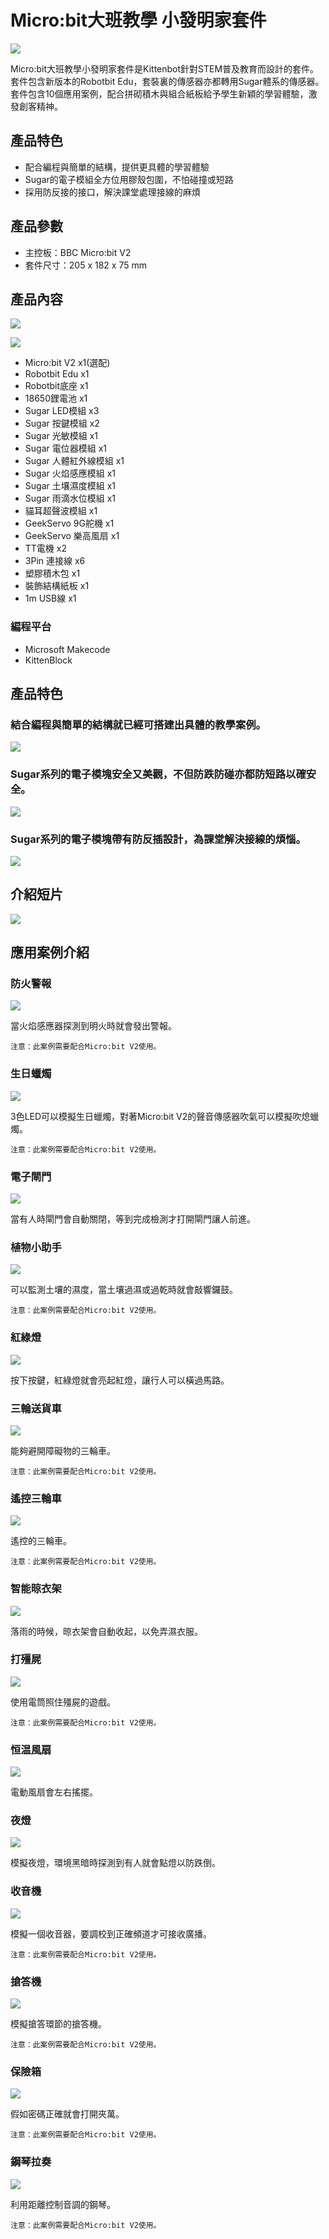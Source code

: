 # Micro:bit大班教學 小發明家套件

![](./images/2_notext.jpg)

Micro:bit大班教學小發明家套件是Kittenbot針對STEM普及教育而設計的套件。套件包含新版本的Robotbit Edu，套裝裏的傳感器亦都轉用Sugar體系的傳感器。套件包含10個應用案例，配合拼砌積木與組合紙板給予學生新穎的學習體驗，激發創客精神。

## 產品特色

- 配合編程與簡單的結構，提供更具體的學習體驗
- Sugar的電子模組全方位用膠殼包圍，不怕碰撞或短路
- 採用防反接的接口，解決課堂處理接線的麻煩

## 產品參數

- 主控板：BBC Micro:bit V2
- 套件尺寸：205 x 182 x 75 mm

## 產品內容

![](./images/1.png)

![](./images/content.png)

- Micro:bit V2 x1(選配)
- Robotbit Edu x1
- Robotbit底座 x1
- 18650鋰電池 x1
- Sugar LED模組 x3
- Sugar 按鍵模組 x2
- Sugar 光敏模組 x1
- Sugar 電位器模組 x1
- Sugar 人體紅外線模組 x1
- Sugar 火焰感應模組 x1
- Sugar 土壤濕度模組 x1
- Sugar 雨滴水位模組 x1
- 貓耳超聲波模組 x1
- GeekServo 9G舵機 x1
- GeekServo 樂高風扇 x1
- TT電機 x2
- 3Pin 連接線 x6
- 塑膠積木包 x1
- 裝飾結構紙板 x1
- 1m USB線 x1

### 編程平台
- Microsoft Makecode
- KittenBlock

## 產品特色

### 結合編程與簡單的結構就已經可搭建出具體的教學案例。

![](./images/13.png)

### Sugar系列的電子模塊安全又美觀，不但防跌防碰亦都防短路以確安全。

![](./images/12.png)

### Sugar系列的電子模塊帶有防反插設計，為課堂解決接線的煩惱。

![](./images/14.png)

## 介紹短片

[![](images/video.png)](https://youtu.be/rQ8UbNiRGUc)

## 應用案例介紹

### 防火警報

![](./images/firealarm.png)

當火焰感應器探測到明火時就會發出警報。

    注意：此案例需要配合Micro:bit V2使用。

### 生日蠟燭

![](./images/candle.png)

3色LED可以模擬生日蠟燭，對著Micro:bit V2的聲音傳感器吹氣可以模擬吹熄蠟燭。

    注意：此案例需要配合Micro:bit V2使用。

### 電子閘門

![](./images/gate.png)

當有人時閘門會自動關閉，等到完成檢測才打開閘門讓人前進。

### 植物小助手

![](./images/plant.png)

可以監測土壤的濕度，當土壤過濕或過乾時就會敲響鑼鼓。

    注意：此案例需要配合Micro:bit V2使用。

### 紅綠燈

![](./images/trafficlight.png)

按下按鍵，紅綠燈就會亮起紅燈，讓行人可以橫過馬路。

### 三輪送貨車

![](./images/kart.png)

能夠避開障礙物的三輪車。

    注意：此案例需要配合Micro:bit V2使用。

### 遙控三輪車

![](./images/kart.png)

遙控的三輪車。

    注意：此案例需要配合Micro:bit V2使用。

### 智能晾衣架

![](./images/hanger.png)

落雨的時候，晾衣架會自動收起，以免弄濕衣服。

### 打殭屍

![](./images/zombie.png)

使用電筒照住殭屍的遊戲。

    注意：此案例需要配合Micro:bit V2使用。

### 恒温風扇

![](./images/fan.png)

電動風扇會左右搖擺。

### 夜燈

![](./images/nightlight.png)

模擬夜燈，環境黑暗時探測到有人就會點燈以防跌倒。

### 收音機

![](./images/broadcast.png)

模擬一個收音器，要調校到正確頻道才可接收廣播。

    注意：此案例需要配合Micro:bit V2使用。

### 搶答機

![](./images/quiz.png)

模擬搶答環節的搶答機。

    注意：此案例需要配合Micro:bit V2使用。

### 保險箱

![](./images/safe.png)

假如密碼正確就會打開夾萬。

    注意：此案例需要配合Micro:bit V2使用。

### 鋼琴拉奏

![](./images/piano.png)

利用距離控制音調的鋼琴。

    注意：此案例需要配合Micro:bit V2使用。